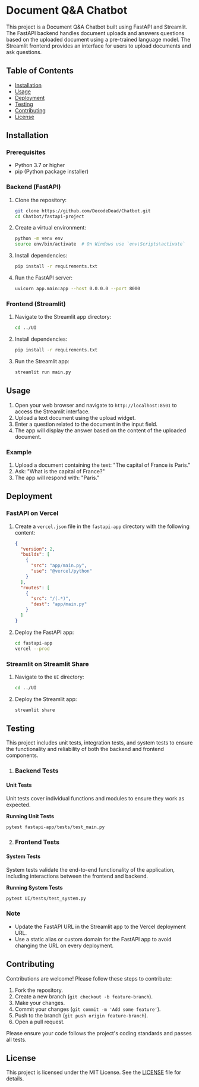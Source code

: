 # Document Q&A Chatbot

This project is a Document Q&A Chatbot built using FastAPI and Streamlit. The FastAPI backend handles document uploads and answers questions based on the uploaded document using a pre-trained language model. The Streamlit frontend provides an interface for users to upload documents and ask questions.

## Table of Contents

- [Installation](#installation)
- [Usage](#usage)
- [Deployment](#deployment)
- [Testing](#testing)
- [Contributing](#contributing)
- [License](#license)

## Installation

### Prerequisites

- Python 3.7 or higher
- pip (Python package installer)

### Backend (FastAPI)

1. Clone the repository:

    ```sh
    git clone https://github.com/DecodeDead/Chatbot.git
    cd Chatbot/fastapi-project
    ```

2. Create a virtual environment:

    ```sh
    python -m venv env
    source env/bin/activate  # On Windows use `env\Scripts\activate`
    ```

3. Install dependencies:

    ```sh
    pip install -r requirements.txt
    ```

4. Run the FastAPI server:

    ```sh
    uvicorn app.main:app --host 0.0.0.0 --port 8000
    ```

### Frontend (Streamlit)

1. Navigate to the Streamlit app directory:

    ```sh
    cd ../UI
    ```

2. Install dependencies:

    ```sh
    pip install -r requirements.txt
    ```

3. Run the Streamlit app:

    ```sh
    streamlit run main.py
    ```

## Usage

1. Open your web browser and navigate to `http://localhost:8501` to access the Streamlit interface.
2. Upload a text document using the upload widget.
3. Enter a question related to the document in the input field.
4. The app will display the answer based on the content of the uploaded document.

### Example

1. Upload a document containing the text: "The capital of France is Paris."
2. Ask: "What is the capital of France?"
3. The app will respond with: "Paris."

## Deployment

### FastAPI on Vercel

1. Create a `vercel.json` file in the `fastapi-app` directory with the following content:

    ```json
    {
      "version": 2,
      "builds": [
        {
          "src": "app/main.py",
          "use": "@vercel/python"
        }
      ],
      "routes": [
        {
          "src": "/(.*)",
          "dest": "app/main.py"
        }
      ]
    }
    ```

2. Deploy the FastAPI app:

    ```sh
    cd fastapi-app
    vercel --prod
    ```

### Streamlit on Streamlit Share

1. Navigate to the `UI` directory:

    ```sh
    cd ../UI
    ```

2. Deploy the Streamlit app:

    ```sh
    streamlit share
    ```

## Testing

This project includes unit tests, integration tests, and system tests to ensure the functionality and reliability of both the backend and frontend components.

1. ### Backend Tests

#### Unit Tests

Unit tests cover individual functions and modules to ensure they work as expected.

**Running Unit Tests**
   ```sh
   pytest fastapi-app/tests/test_main.py
   ```

2. ### Frontend Tests

#### System Tests

System tests validate the end-to-end functionality of the application, including interactions between the frontend and backend.

**Running System Tests**
   ```sh
   pytest UI/tests/test_system.py
   ```

### Note

- Update the FastAPI URL in the Streamlit app to the Vercel deployment URL.
- Use a static alias or custom domain for the FastAPI app to avoid changing the URL on every deployment.

## Contributing

Contributions are welcome! Please follow these steps to contribute:

1. Fork the repository.
2. Create a new branch (`git checkout -b feature-branch`).
3. Make your changes.
4. Commit your changes (`git commit -m 'Add some feature'`).
5. Push to the branch (`git push origin feature-branch`).
6. Open a pull request.

Please ensure your code follows the project's coding standards and passes all tests.

## License

This project is licensed under the MIT License. See the [LICENSE](LICENSE) file for details.
